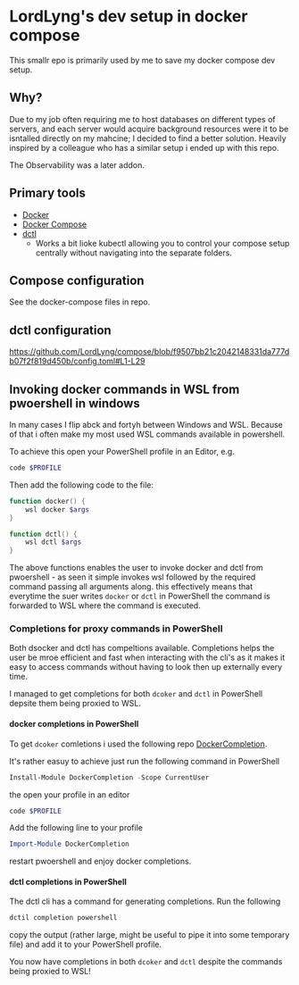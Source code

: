 # LordLyng's dev setup in docker compose

This smallr epo is primarily used by me to save my docker compose dev setup.

## Why?
Due to my job often requiring me to host databases on different types of servers, and each server would acquire background resources were it to be isntalled directly on my mahcine; I decided to find a better solution. Heavily inspired by a colleague who has a similar setup i ended up with this repo.  

The Observability was a later addon.

## Primary tools
* [Docker](https://www.docker.com/ "Docker | docker.com")
* [Docker Compose](https://docs.docker.com/compose/ "Docker compose overview | docs.docker.com")
* [dctl](https://github.com/FabienD/docker-stack "docker-stack | GitHub.com")
    * Works a bit lioke kubectl allowing you to control your compose setup centrally without navigating into the separate folders.

## Compose configuration
See the docker-compose files in repo.

## dctl configuration

https://github.com/LordLyng/compose/blob/f9507bb21c2042148331da777db07f2f819d450b/config.toml#L1-L29

## Invoking docker commands in WSL from pwoershell in windows
In many cases I flip abck and fortyh between Windows and WSL. Because of that i often make my most used WSL commands available in powershell.  

To achieve this open your PowerShell profile in an Editor, e.g.
```powershell
code $PROFILE
```

Then add the following code to the file:
```powershell
function docker() {
    wsl docker $args
}

function dctl() {
    wsl dctl $args
}
```
The above functions enables the user to invoke docker and dctl from pwoershell - as seen it simple invokes wsl followed by the required command passing all arguments along. this effectively means that everytime the suer writes `docker` or `dctl` in PowerShell the command is forwarded to WSL where the command is executed.

### Completions for proxy commands in PowerShell
Both dsocker and dctl has compeltions available. Completions helps the user be mroe efficient and fast when interacting with the cli's as it makes it easy to access commands without having to look then up externally every time.

I managed to get completions for both `dcoker` and `dctl` in PowerShell depsite them being proxied to WSL.

#### docker completions in PowerShell
To get `dcoker` comletions i used the following repo [DockerCompletion](https://github.com/matt9ucci/DockerCompletion "DockerCompletion | GitHub.com").

It's rather easuy to achieve just run the following command in PowerShell
```powershell
Install-Module DockerCompletion -Scope CurrentUser
```
the open your profile in an editor
```powershell
code $PROFILE
```
Add the following line to your profile
```powershell
Import-Module DockerCompletion
```
restart pwoershell and enjoy docker completions.

#### dctl completions in PowerShell
The dctl cli has a command for generating completions.
Run the following
```powershell
dctil completion powershell
```
copy the output (rather large, might be useful to pipe it into some temporary file) and add it to your PowerShell profile.

You now have completions in both `dcoker` and `dctl` despite the commands being proxied to WSL!

